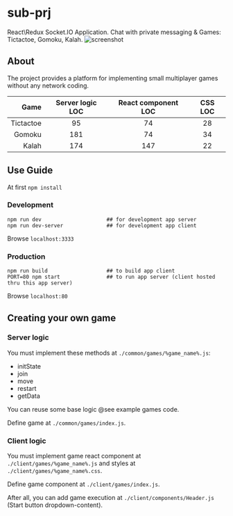 # sub-prj
React\Redux Socket.IO Application.
Chat with private messaging & Games: Tictactoe, Gomoku, Kalah.
![screenshot](https://cloud.githubusercontent.com/assets/4473491/17136402/a4c9aa5a-5324-11e6-8fdf-3f2781c03069.png)

## About
The project provides a platform for implementing small multiplayer games without any network coding.

|   Game    | Server logic LOC | React component LOC | CSS LOC |
|----------:|:----------------:|:-------------------:|:-------:|
| Tictactoe |        95        |          74         |    28   |
| Gomoku    |       181        |          74         |    34   |
| Kalah     |       174        |         147         |    22   |



## Use Guide
At first `npm install`

### Development
    npm run dev                     ## for development app server
    npm run dev-server              ## for development app client
Browse `localhost:3333`

### Production
    npm run build                   ## to build app client
    PORT=80 npm start               ## to run app server (client hosted thru this app server)
Browse `localhost:80`



## Creating your own game
### Server logic
You must implement these methods at `./common/games/%game_name%.js`:
- initState
- join
- move
- restart
- getData

You can reuse some base logic @see example games code.

Define game at `./common/games/index.js`.


### Client logic
You must implement game react component at `./client/games/%game_name%.js` and styles at `./client/games/%game_name%.css`.

Define game component at `./client/games/index.js`.

After all, you can add game execution at `./client/components/Header.js` (Start button dropdown-content).
